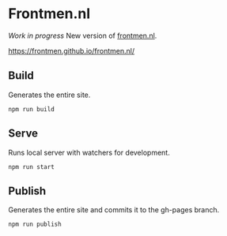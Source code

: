 # Frontmen.nl

_Work in progress_
New version of [frontmen.nl](https://www.frontmen.nl).

https://frontmen.github.io/frontmen.nl/

## Build
Generates the entire site.

`npm run build`

## Serve
Runs local server with watchers for development.

`npm run start`

## Publish
Generates the entire site and commits it to the gh-pages branch.

`npm run publish`
